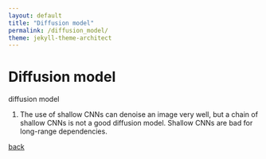 ```yaml
---
layout: default
title: "Diffusion model"
permalink: /diffusion_model/
theme: jekyll-theme-architect
---
```


# Diffusion model

diffusion model

1) The use of shallow CNNs can denoise an image very well, but a chain of shallow CNNs is not a good diffusion model. Shallow CNNs are bad for long-range dependencies.


[back](https://piantedosi.github.io/)
